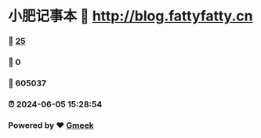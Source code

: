 # 小肥记事本 :link: http://blog.fattyfatty.cn 
### :page_facing_up: [25](http://blog.fattyfatty.cn/tag.html) 
### :speech_balloon: 0 
### :hibiscus: 605037 
### :alarm_clock: 2024-06-05 15:28:54 
### Powered by :heart: [Gmeek](https://github.com/Meekdai/Gmeek)
